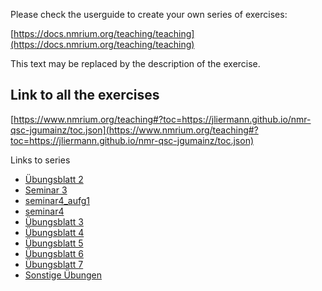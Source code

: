 Please check the userguide to create your own series of exercises:

[https://docs.nmrium.org/teaching/teaching](https://docs.nmrium.org/teaching/teaching)

This text may be replaced by the description of the exercise.

## Link to all the exercises

[https://www.nmrium.org/teaching#?toc=https://jliermann.github.io/nmr-qsc-jgumainz/toc.json](https://www.nmrium.org/teaching#?toc=https://jliermann.github.io/nmr-qsc-jgumainz/toc.json)

Links to series

* [Übungsblatt 2](https://www.nmrium.org/teaching#?toc=https://jliermann.github.io/nmr-qsc-jgumainz/toc_10_ex2.json)
* [Seminar 3](https://www.nmrium.org/teaching#?toc=https://jliermann.github.io/nmr-qsc-jgumainz/toc_130_seminar3.json)
* [seminar4_aufg1](https://www.nmrium.org/teaching#?toc=https://jliermann.github.io/nmr-qsc-jgumainz/toc_140_seminar4_aufg1.json)
* [seminar4](https://www.nmrium.org/teaching#?toc=https://jliermann.github.io/nmr-qsc-jgumainz/toc_141_seminar4.json)
* [Übungsblatt 3](https://www.nmrium.org/teaching#?toc=https://jliermann.github.io/nmr-qsc-jgumainz/toc_20_ex3.json)
* [Übungsblatt 4](https://www.nmrium.org/teaching#?toc=https://jliermann.github.io/nmr-qsc-jgumainz/toc_30_ex4.json)
* [Übungsblatt 5](https://www.nmrium.org/teaching#?toc=https://jliermann.github.io/nmr-qsc-jgumainz/toc_40_ex5.json)
* [Übungsblatt 6](https://www.nmrium.org/teaching#?toc=https://jliermann.github.io/nmr-qsc-jgumainz/toc_50_ex6.json)
* [Übungsblatt 7](https://www.nmrium.org/teaching#?toc=https://jliermann.github.io/nmr-qsc-jgumainz/toc_60_ex7.json)
* [Sonstige Übungen](https://www.nmrium.org/teaching#?toc=https://jliermann.github.io/nmr-qsc-jgumainz/toc_99_misc.json)
